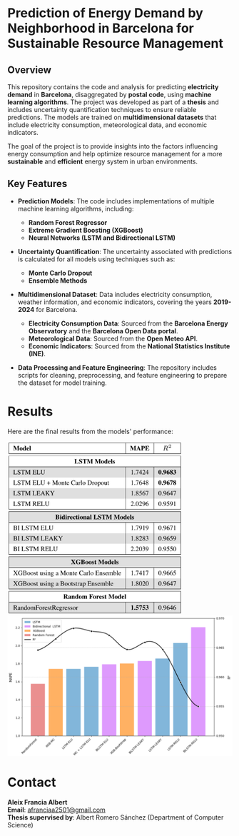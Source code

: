# **Prediction of Energy Demand by Neighborhood in Barcelona for Sustainable Resource Management**

## Overview
This repository contains the code and analysis for predicting **electricity demand** in **Barcelona**, disaggregated by **postal code**, using **machine learning algorithms**. The project was developed as part of a **thesis** and includes uncertainty quantification techniques to ensure reliable predictions. The models are trained on **multidimensional datasets** that include electricity consumption, meteorological data, and economic indicators.

The goal of the project is to provide insights into the factors influencing energy consumption and help optimize resource management for a more **sustainable** and **efficient** energy system in urban environments.

## Key Features
- **Prediction Models**: The code includes implementations of multiple machine learning algorithms, including:
  - **Random Forest Regressor**
  - **Extreme Gradient Boosting (XGBoost)**
  - **Neural Networks (LSTM and Bidirectional LSTM)**

- **Uncertainty Quantification**: The uncertainty associated with predictions is calculated for all models using techniques such as:
  - **Monte Carlo Dropout**
  - **Ensemble Methods**

- **Multidimensional Dataset**: Data includes electricity consumption, weather information, and economic indicators, covering the years **2019-2024** for Barcelona.
  - **Electricity Consumption Data**: Sourced from the **Barcelona Energy Observatory** and the **Barcelona Open Data portal**.
  - **Meteorological Data**: Sourced from the **Open Meteo API**.
  - **Economic Indicators**: Sourced from the **National Statistics Institute (INE)**.

- **Data Processing and Feature Engineering**: The repository includes scripts for cleaning, preprocessing, and feature engineering to prepare the dataset for model training.

# Results

Here are the final results from the models' performance:

<p align="left">
  <img src="table.png" alt="Table" width="390"/>
  <img src="plot_res.png" alt="Plot" width="610"/>
</p>


# Contact

**Aleix Francia Albert**  
**Email**: afranciaa2501@gmail.com  
**Thesis supervised by**: Albert Romero Sánchez (Department of Computer Science)

